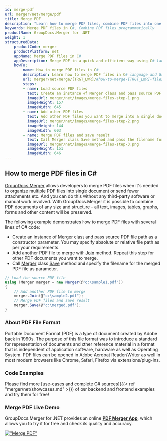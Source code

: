 ```yaml
---
id: merge-pdf
url: merger/net/merge/pdf
title: Merge PDF
description: "Learn how to merge PDF files, combine PDF files into one file programmatically in C# language using GroupDocs.Merger for .NET library."
keywords: Merge PDF files in C#, Combine PDF files programmatically
productName: GroupDocs.Merger for .NET
weight: 1
structuredData:
    productCode: merger
    productPlatform: net
    appName: Merge PDF files in C#
    appDescription: Merge PDF in a quick and efficient way using C# language and GroupDocs.Merger for .NET API, without the use of any third-party software like Microsoft or Open Office.
    howTo:
        name: How to merge PDF files in C# 
        description: Learn how to merge PDF files in C# language and GroupDocs.Merger for .NET API, without the use of any third-party software like Microsoft or Open Office.
        url: merger/net/merge/[TRGT_LWR]/#how-to-merge-[TRGT_LWR]-files-in-c
        steps:
        - name: Load source PDF files 
          text: Create an instance of Merger class and pass source PDF file path as a constructor parameter. You may specify absolute or relative file path as per your requirements. 
          imageUrl: merger/net/images/merge-files-step-1.png
          imageHeight: 157
          imageWidth: 645
        - name: Add other PDF files
          text: Add other PDF files you want to merge into a single document with Join method of Merger class.
          imageUrl: merger/net/images/merge-files-step-2.png
          imageHeight: 144
          imageWidth: 603
        - name: Merge PDF files and save result 
          text: Call Merger class Save method and pass the filename for the resultant PDF file as parameter.
          imageUrl: merger/net/images/merge-files-step-3.png
          imageHeight: 151
          imageWidth: 646
---
```


## How to merge PDF files in C\#

[GroupDocs.Merger](https://products.groupdocs.com/merger/net) allows developers to merge PDF files when it's needed to organize multiple
 PDF files into single document or send fewer attachments etc. And you can do this without any third-party software or manual work involved.
 With GroupDocs.Merger it is possible to combine PDF documents of any size and structure - all text, images, tables, graphs, forms and other content will be preserved.

The following example demonstrates how to merge PDF files with several lines of C# code:

* Create an instance of [Merger](https://apireference.groupdocs.com/net/merger/groupdocs.merger/merger) class and pass source PDF file path as a constructor parameter. You may specify absolute or relative file path as per your requirements.
* Add another PDF file to merge with [Join](https://apireference.groupdocs.com/merger/net/groupdocs.merger/merger/methods/join/index) method. Repeat this step for other PDF documents you want to merge.
* Call [Merger](https://apireference.groupdocs.com/net/merger/groupdocs.merger/merger) class [Save](https://apireference.groupdocs.com/merger/net/groupdocs.merger/merger/methods/save/index) method and specify the filename for the merged PDF file as parameter.

```csharp
// Load the source PDF file
using (Merger merger = new Merger(@"c:\sample1.pdf"))
{
    // Add another PDF file to merge
    merger.Join(@"c:\sample2.pdf");
    // Merge PDF files and save result
    merger.Save(@"c:\merged.pdf");
}
```

### About PDF File Format

Portable Document Format (PDF) is a type of document created by Adobe back in 1990s. The purpose of this file format was to introduce a standard for representation of documents and other reference material in a format that is independent of application software, hardware as well as Operating System. PDF files can be opened in Adobe Acrobat Reader/Writer as well in most modern browsers like Chrome, Safari, Firefox via extensions/plug-ins.

### Code Examples

Please find more [use-cases and complete C# sources]({{< ref "merger/net/showcases.md" >}}) of our backend and frontend examples and try them for free!

### Merge PDF Live Demo

GroupDocs.Merger for .NET provides an online [**PDF Merger App**](https://products.groupdocs.app/merger/pdf), which allows you to try it for free and check its quality and accuracy.

[!["Merge PDF"](/merger/net/images/merge/merge-pdf.png)](https://products.groupdocs.app/merger/pdf)